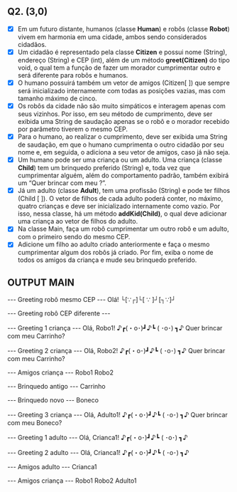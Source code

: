 ## Q2. (3,0)

- [x] Em um futuro distante, humanos (classe **Human**) e robôs (classe **Robot**) vivem em harmonia em uma cidade, ambos sendo considerados cidadãos.
- [x] Um cidadão é representado pela classe **Citizen** e possui nome (String), endereço (String) e CEP (int), além de um método **greet(Citizen)** do tipo void, o qual tem a função de fazer um morador cumprimentar outro e será diferente para robôs e humanos.
- [x] O humano possuirá também um vetor de amigos (Citizen[ ]) que sempre será inicializado internamente com todas as posições vazias, mas com tamanho máximo de cinco.
- [x] Os robôs  da cidade não são muito simpáticos e interagem apenas com seus vizinhos. Por isso, em seu método de cumprimento, deve ser exibida uma String de saudação apenas se o robô e o morador recebido por parâmetro tiverem o mesmo CEP.
- [x] Para o humano, ao realizar o cumprimento, deve ser exibida uma String de saudação, em que o humano cumprimenta o outro cidadão por seu nome e, em seguida, o adiciona a seu vetor de amigos, caso já não seja.
- [x] Um humano pode ser uma criança ou um adulto. Uma criança (classe **Child**) tem um brinquedo preferido (String) e, toda vez que cumprimentar alguém, além do comportamento padrão, também exibirá um “Quer brincar com meu <brinquedo>?”.
- [x] Já um adulto (classe **Adult**), tem uma profissão (String) e pode ter filhos (Child [ ]). O vetor de filhos de cada adulto poderá conter, no máximo, quatro crianças e deve ser inicializado internamente como vazio. Por isso, nessa classe, há um método **addKid(Child)**, o qual deve adicionar uma criança ao vetor de filhos do adulto.
- [x] Na classe Main, faça um robô cumprimentar um outro robô e um adulto, com o primeiro sendo do mesmo CEP.
- [x] Adicione um filho ao adulto criado anteriormente e faça o mesmo cumprimentar algum dos robôs já criado. Por fim, exiba o nome de todos os amigos da criança e mude seu brinquedo preferido.

## OUTPUT MAIN

--- Greeting robô mesmo CEP ---
Olá! └[∵┌]└[ ∵ ]┘[┐∵]┘

--- Greeting robô CEP diferente ---

--- Greeting 1 criança ---
Olá, Robo1! ♪┏(・o･)┛♪┗ ( ･o･) ┓♪
Quer brincar com meu Carrinho?

--- Greeting 2 criança ---
Olá, Robo2! ♪┏(・o･)┛♪┗ ( ･o･) ┓♪
Quer brincar com meu Carrinho?

--- Amigos criança ---
Robo1
Robo2

--- Brinquedo antigo ---
Carrinho

--- Brinquedo novo ---
Boneco

--- Greeting 3 criança ---
Olá, Adulto1! ♪┏(・o･)┛♪┗ ( ･o･) ┓♪
Quer brincar com meu Boneco?

--- Greeting 1 adulto ---
Olá, Crianca1! ♪┏(・o･)┛♪┗ ( ･o･) ┓♪

--- Greeting 2 adulto ---
Olá, Crianca1! ♪┏(・o･)┛♪┗ ( ･o･) ┓♪

--- Amigos adulto ---
Crianca1

--- Amigos criança ---
Robo1
Robo2
Adulto1